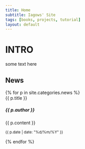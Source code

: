 ```yaml
---
title: Home
subtitle: Iagows' Site
tags: [books, projects, tutorial]
layout: default
---
```

# INTRO

some text here

## News

<div class="container">
	<div class="row">
{% for p in site.categories.news %}
		<div class="col-sm-6 col-lg-3 py-2">
			<div class="card h-100 border-dark mb-3" style="max-width: 18rem;">
				<div class="card-header">{{ p.title }}</div>
				<div class="card-body text-dark">
					<h5 class="card-title">{{ p.author }}</h5>
					<p class="card-text">{{ p.content }}</p>
					 <p class="card-text"><small class="text-muted">{{ p.date | date: "%d/%m/%Y" }}</small></p>
				</div>
			</div>
		</div>
{% endfor %}
	</div>
</div>